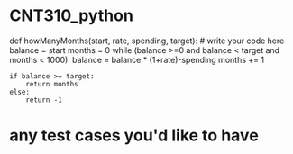 # CNT310_python

def howManyMonths(start, rate, spending, target):
    # write your code here
    balance = start
    months = 0
    while (balance >=0 and balance < target and months < 1000):
        balance = balance * (1+rate)-spending
        months += 1
        
    if balance >= target:
        return months
    else:
        return -1
# any test cases you'd like to have
